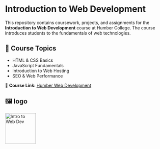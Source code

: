 # Introduction to Web Development

This repository contains coursework, projects, and assignments for the **Introduction to Web Development** course at Humber College. The course introduces students to the fundamentals of web technologies.

## 📌 Course Topics
- HTML & CSS Basics
- JavaScript Fundamentals
- Introduction to Web Hosting
- SEO & Web Performance

🔗 **Course Link**: [Humber Web Development](https://humber.ca)

## 🖼️ logo
<img src="https://github.com/Elliedd-26/HTTP5110-Intro-To-WebDev/blob/main/git.png" alt="Intro to Web Dev" width="100" height="100">
